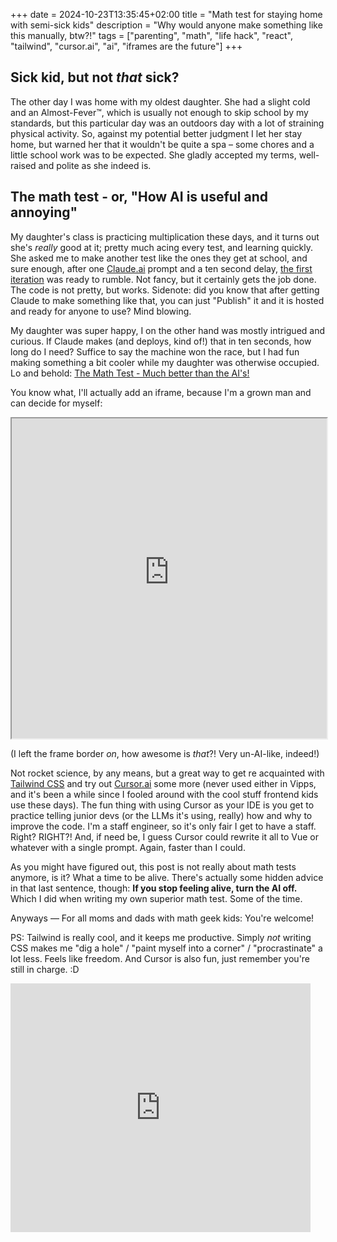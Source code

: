 +++
date = 2024-10-23T13:35:45+02:00
title = "Math test for staying home with semi-sick kids"
description = "Why would anyone make something like this manually, btw?!"
tags = ["parenting", "math", "life hack", "react", "tailwind", "cursor.ai", "ai", "iframes are the future"]
+++

## Sick kid, but not _that_ sick?

The other day I was home with my oldest daughter. She had a slight cold and an Almost-Fever™, which is usually not enough to skip school by my standards, but this particular day was an outdoors day with a lot of straining physical activity. So, against my potential better judgment I let her stay home, but warned her that it wouldn't be quite a spa – some chores and a little school work was to be expected. She gladly accepted my terms, well-raised and polite as she indeed is.

## The math test - or, "How AI is useful and annoying"

My daughter's class is practicing multiplication these days, and it turns out she's _really_ good at it; pretty much acing every test, and learning quickly. She asked me to make another test like the ones they get at school, and sure enough, after one [Claude.ai](https://claude.ai/) prompt and a ten second delay, [the first iteration](https://claude.site/artifacts/dcd63df5-135c-4119-9ca7-b783e3ba12ad) was ready to rumble. Not fancy, but it certainly gets the job done. The code is not pretty, but works. Sidenote: did you know that after getting Claude to make something like that, you can just "Publish" it and it is hosted and ready for anyone to use? Mind blowing.

My daughter was super happy, I on the other hand was mostly intrigued and curious. If Claude makes (and deploys, kind of!) that in ten seconds, how long do I need? Suffice to say the machine won the race, but I had fun making something a bit cooler while my daughter was otherwise occupied. Lo and behold: [The Math Test - Much better than the AI's!](https://math-test-2u36.onrender.com)

You know what, I'll actually add an iframe, because I'm a grown man and can decide for myself:

<iframe style="width: 100%; height: 32rem" src="https://math-test-2u36.onrender.com"></iframe>

(I left the frame border _on_, how awesome is _that_?! Very un-AI-like, indeed!)

Not rocket science, by any means, but a great way to get re acquainted with [Tailwind CSS](https://tailwindcss.com/) and try out [Cursor.ai](https://www.cursor.com/) some more (never used either in Vipps, and it's been a while since I fooled around with the cool stuff frontend kids use these days). The fun thing with using Cursor as your IDE is you get to practice telling junior devs (or the LLMs it's using, really) how and why to improve the code. I'm a staff engineer, so it's only fair I get to have a staff. Right? RIGHT?! And, if need be, I guess Cursor could rewrite it all to Vue or whatever with a single prompt. Again, faster than I could.

As you might have figured out, this post is not really about math tests anymore, is it? What a time to be alive. There's actually some hidden advice in that last sentence, though: **If you stop feeling alive, turn the AI off.** Which I did when writing my own superior math test. Some of the time.

Anyways — For all moms and dads with math geek kids: You're welcome!

PS: Tailwind is really cool, and it keeps me productive. Simply _not_ writing CSS makes me "dig a hole" / "paint myself into a corner" / "procrastinate" a lot less. Feels like freedom. And Cursor is also fun, just remember you're still in charge. :D

<iframe src="https://giphy.com/embed/kTTtJPkGoBTzhEze9T" width="480" height="398" style="" frameBorder="0" class="giphy-embed" allowFullScreen></iframe>

